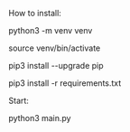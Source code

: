 How to install:

python3 -m venv venv

source venv/bin/activate

pip3 install --upgrade pip

pip3 install -r requirements.txt


Start:

python3 main.py
